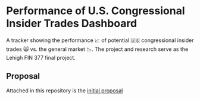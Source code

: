# Performance of U.S. Congressional Insider Trades Dashboard
A tracker showing the performance 📈 of potential 🇺🇸 congressional insider trades 🙀 vs. the general market 📉. The project and research serve as the Lehigh FIN 377 final project.

## Proposal
Attached in this repository is the [initial proposal](./proposal.md)
